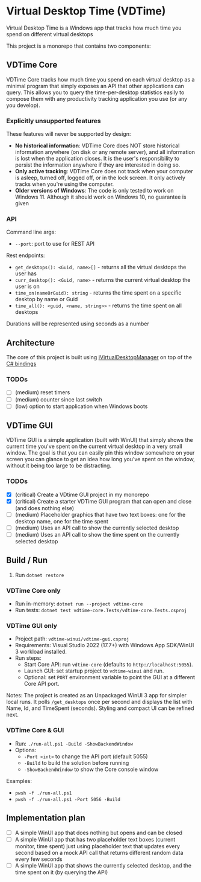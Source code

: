 # Virtual Desktop Time (VDTime)

Virtual Desktop Time is a Windows app that tracks how much time you spend on different virtual desktops

This project is a monorepo that contains two components:

## VDTime Core

VDTime Core tracks how much time you spend on each virtual desktop as a minimal program that simply exposes an API that other applications can query.
This allows you to query the time-per-desktop statistics easily to compose them with any productivity tracking application you use (or any you develop).

### Explicitly unsupported features

These features will never be supported by design:

- **No historical information**: VDTime Core does NOT store historical information anywhere (on disk or any remote server), and all information is lost when the application closes. It is the user's responsibility to persist the information anywhere if they are interested in doing so.
- **Only active tracking**: VDTime Core does not track when your computer is asleep, turned off, logged off, or in the lock screen. It only actively tracks when you're using the computer.
- **Older versions of Windows**: The code is only tested to work on Windows 11. Although it should work on Windows 10, no guarantee is given

### API

Command line args:

- `--port`: port to use for REST API

Rest endpoints:

- `get_desktops(): <Guid, name>[]` - returns all the virtual desktops the user has
- `curr_desktop(): <Guid, name>` - returns the current virtual desktop the user is on
- `time_on(nameOrGuid): string` - returns the time spent on a specific desktop by name or Guid
- `time_all(): <guid, <name, string>>` - returns the time spent on all desktops

Durations will be represented using seconds as a number

## Architecture

The core of this project is built using [IVirtualDesktopManager](https://learn.microsoft.com/en-us/windows/win32/api/shobjidl_core/nn-shobjidl_core-ivirtualdesktopmanager?redirectedfrom=MSDN) on top of the [C# bindings](https://github.com/Slion/VirtualDesktop)

### TODOs

- [ ] (medium) reset timers
- [ ] (medium) counter since last switch
- [ ] (low) option to start application when Windows boots

## VDTime GUI

VDTime GUI is a simple application (built with WinUI) that simply shows the current time you've spent on the current virtual desktop in a very small window.
The goal is that you can easily pin this window somewhere on your screen you can glance to get an idea how long you've spent on the window, without it being too large to be distracting.

### TODOs

- [x] (critical) Create a VDtime GUI project in my monorepo
- [x] (critical) Create a starter VDTime GUI program that can open and close (and does nothing else)
- [ ] (medium) Placeholder graphics that have two text boxes: one for the desktop name, one for the time spent
- [ ] (medium) Uses an API call to show the currently selected desktop
- [ ] (medium) Uses an API call to show the time spent on the currently selected desktop

## Build / Run

1. Run `dotnet restore`

### VDTime Core only

- Run in-memory: `dotnet run --project vdtime-core`
- Run tests: `dotnet test vdtime-core.Tests/vdtime-core.Tests.csproj`

### VDTime GUI only

- Project path: `vdtime-winui/vdtime-gui.csproj`
- Requirements: Visual Studio 2022 (17.7+) with Windows App SDK/WinUI 3 workload installed.
- Run steps:
  - Start Core API: run `vdtime-core` (defaults to `http://localhost:5055`).
  - Launch GUI: set startup project to `vdtime-winui` and run.
  - Optional: set `PORT` environment variable to point the GUI at a different Core API port.

Notes: The project is created as an Unpackaged WinUI 3 app for simpler local runs. It polls `/get_desktops` once per second and displays the list with Name, Id, and TimeSpent (seconds). Styling and compact UI can be refined next.

### VDTime Core & GUI

- Run: `./run-all.ps1 -Build -ShowBackendWindow`
- Options:
  - `-Port <int>` to change the API port (default 5055)
  - `-Build` to build the solution before running
  - `-ShowBackendWindow` to show the Core console window

Examples:

- `pwsh -f ./run-all.ps1`
- `pwsh -f ./run-all.ps1 -Port 5056 -Build`

## Implementation plan

- [ ] A simple WinUI app that does nothing but opens and can be closed
- [ ] A simple WinUI app that has two placeholder text boxes (current monitor, time spent) just using placeholder text that updates every second based on a mock API call that returns different random data every few seconds
- [ ] A simple WinUI app that shows the currently selected desktop, and the time spent on it (by querying the API)

